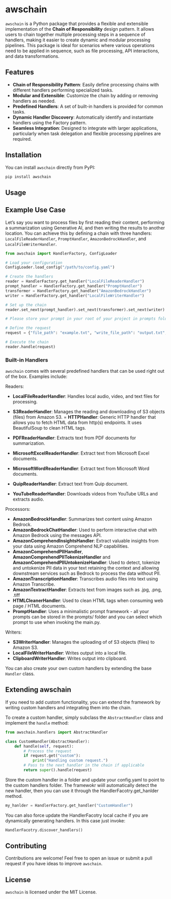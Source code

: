 
# awschain

`awschain` is a Python package that provides a flexible and extensible implementation of the **Chain of Responsibility** design pattern. It allows users to chain together multiple processing steps in a sequence of handlers, making it easier to create dynamic and modular processing pipelines. This package is ideal for scenarios where various operations need to be applied in sequence, such as file processing, API interactions, and data transformations.

## Features

- **Chain of Responsibility Pattern**: Easily define processing chains with different handlers performing specialized tasks.
- **Modular and Extensible**: Customize the chain by adding or removing handlers as needed.
- **Predefined Handlers**: A set of built-in handlers is provided for common tasks.
- **Dynamic Handler Discovery**: Automatically identify and instantiate handlers using the Factory pattern.
- **Seamless Integration**: Designed to integrate with larger applications, particularly when task delegation and flexible processing pipelines are required.

## Installation

You can install `awschain` directly from PyPI:

```bash
pip install awschain
```

## Usage

## Example Use Case

Let’s say you want to process files by first reading their content, performing a summarization using Generative AI, and then writing the results to another location. You can achieve this by defining a chain with three handlers: `LocalFileReaderHandler`, `PromptHandler`, `AmazonBedrockHandler`, and `LocalFileWriterHandler`.

```python
from awschain import HandlerFactory, ConfigLoader

# Load your configuration
ConfigLoader.load_config("/path/to/config.yaml")

# Create the handlers
reader = HandlerFactory.get_handler("LocalFileReaderHandler")
prompt_handler = HandlerFactory.get_handler("PromptHandler")
transformer = HandlerFactory.get_handler("AmazonBedrockHandler")
writer = HandlerFactory.get_handler("LocalFileWriterHandler")

# Set up the chain
reader.set_next(prompt_handler).set_next(transformer).set_next(writer)

# Please store your prompt in your root of your project in prompts folder. Example: prompts/default_prompt.txt

# Define the request
request = {"file_path": "example.txt", "write_file_path": "output.txt", "prompt": "default_prompt"}

# Execute the chain
reader.handle(request)
```

### Built-in Handlers

`awschain` comes with several predefined handlers that can be used right out of the box. Examples include:

Readers:
- **LocalFileReaderHandler**: Handles local audio, video, and text files for processing.
- **S3ReaderHandler**: Manages the reading and downloading of S3 objects (files) from Amazon S3.
= **HTTPHandler**: Generic HTTP handler that allows you to fetch HTML data from http(s) endpoints. It uses BeautifulSoup to clean HTML tags.

- **PDFReaderHandler**: Extracts text from PDF documents for summarization.
- **MicrosoftExcelReaderHandler**: Extract text from Microsoft Excel documents.
- **MicrosoftWordReaderHandler**: Extract text from Microsoft Word documents.
- **QuipReaderHandler**: Extract text from Quip document.
- **YouTubeReaderHandler**: Downloads videos from YouTube URLs and extracts audio.

Processors:
- **AmazonBedrockHandler**: Summarizes text content using Amazon Bedrock.
- **AmazonBedrockChatHandler**: Used to perform interactive chat with Amazon Bedrock using the messages API.
- **AmazonComprehendInsightsHandler**: Extract valuable insights from your data using Amazon Comprehend NLP capabilities.
- **AmazonComprehendPIIHandler**, **AmazonComprehendPIITokenizeHandler** and **AmazonComprehendPIIUntokenizeHandler**: Used to detect, tokenize and untokenize PII data in your text retaining the context and allowing downstream services such as Bedrock to process the data without PII.
- **AmazonTranscriptionHandler**: Transcribes audio files into text using Amazon Transcribe.
- **AmazonTextractHandler**: Extracts text from images such as .jpg, .png, .tiff
- **HTMLCleanerHandler**: Used to clean HTML tags when consuming web page / HTML documents.
- **PromptHandler**: Uses a minimalistic prompt framework - all your prompts can be stored in the prompts/ folder and you can select which prompt to use when invoking the main.py.

Writers:
- **S3WriterHandler**: Manages the uploading of of S3 objects (files) to Amazon S3.
- **LocalFileWriterHandler**: Writes output into a local file.
- **ClipboardWriterHandler**: Writes output into clipboard.

You can also create your own custom handlers by extending the base `Handler` class.

## Extending awschain

If you need to add custom functionality, you can extend the framework by writing custom handlers and integrating them into the chain.

To create a custom handler, simply subclass the `AbstractHandler` class and implement the `handle` method:

```python
from awschain.handlers import AbstractHandler

class CustomHandler(AbstractHandler):
    def handle(self, request):
        # Process the request
        if request.get("custom"):
            print("Handling custom request.")
        # Pass to the next handler in the chain if applicable
        return super().handle(request)
```
Store the custom handler in a folder and update your config.yaml to point to the custom handlers folder. The framewokr wiill automatically detect the new handler, then you can use it through the HandlerFacotry.get_hanlder method. 
```python
my_hanlder = HandlerFactory.get_handler("CustomHandler")
```

You can also force update the HandlerFacotry local cache if you are dynamically generating handlers. In this case just invoke: 
```python
HandlerFacotry.discover_handlers()
```

## Contributing
Contributions are welcome! Feel free to open an issue or submit a pull request if you have ideas to improve `awschain`.

## License

`awschain` is licensed under the MIT License.
